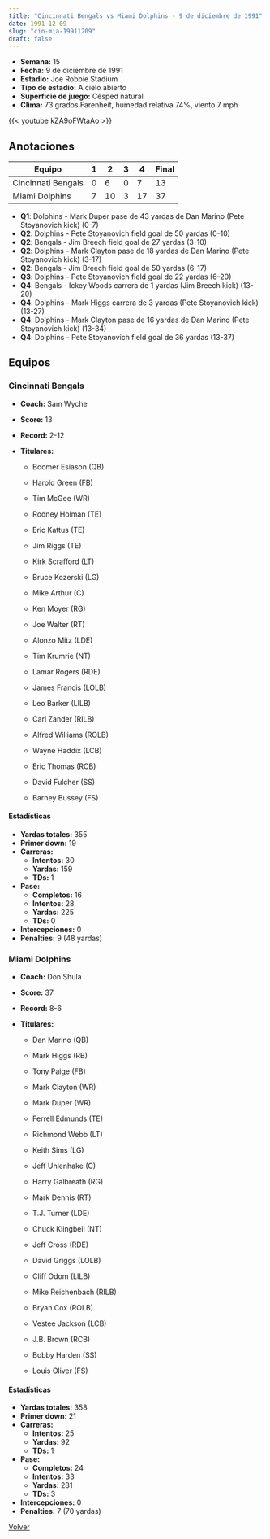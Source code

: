 ```yaml
---
title: "Cincinnati Bengals vs Miami Dolphins - 9 de diciembre de 1991"
date: 1991-12-09
slug: "cin-mia-19911209"
draft: false
---
```


- **Semana:** 15
- **Fecha:** 9 de diciembre de 1991
- **Estadio:** Joe Robbie Stadium
- **Tipo de estadio:** A cielo abierto
- **Superficie de juego:** Césped natural
- **Clima:** 73 grados Farenheit, humedad relativa 74%, viento 7 mph


{{< youtube kZA9oFWtaAo >}}


## Anotaciones
| Equipo | 1 | 2 | 3 | 4 | Final |
|--------|---|---|---|---|-------|
| Cincinnati Bengals  | 0 | 6 | 0 | 7  | 13 |
| Miami Dolphins  | 7 | 10 | 3 | 17  | 37 |
- **Q1**: Dolphins - Mark Duper pase de 43 yardas de Dan Marino (Pete Stoyanovich kick) (0-7)
- **Q2**: Dolphins - Pete Stoyanovich field goal de 50 yardas (0-10)
- **Q2**: Bengals - Jim Breech field goal de 27 yardas (3-10)
- **Q2**: Dolphins - Mark Clayton pase de 18 yardas de Dan Marino (Pete Stoyanovich kick) (3-17)
- **Q2**: Bengals - Jim Breech field goal de 50 yardas (6-17)
- **Q3**: Dolphins - Pete Stoyanovich field goal de 22 yardas (6-20)
- **Q4**: Bengals - Ickey Woods carrera de 1 yardas (Jim Breech kick) (13-20)
- **Q4**: Dolphins - Mark Higgs carrera de 3 yardas (Pete Stoyanovich kick) (13-27)
- **Q4**: Dolphins - Mark Clayton pase de 16 yardas de Dan Marino (Pete Stoyanovich kick) (13-34)
- **Q4**: Dolphins - Pete Stoyanovich field goal de 36 yardas (13-37)


## Equipos


### Cincinnati Bengals
* **Coach:** Sam Wyche
* **Score:** 13
* **Record:** 2-12
* **Titulares:** 

  * Boomer Esiason (QB) 

  * Harold Green (FB) 

  * Tim McGee (WR) 

  * Rodney Holman (TE) 

  * Eric Kattus (TE) 

  * Jim Riggs (TE) 

  * Kirk Scrafford (LT) 

  * Bruce Kozerski (LG) 

  * Mike Arthur (C) 

  * Ken Moyer (RG) 

  * Joe Walter (RT) 

  * Alonzo Mitz (LDE) 

  * Tim Krumrie (NT) 

  * Lamar Rogers (RDE) 

  * James Francis (LOLB) 

  * Leo Barker (LILB) 

  * Carl Zander (RILB) 

  * Alfred Williams (ROLB) 

  * Wayne Haddix (LCB) 

  * Eric Thomas (RCB) 

  * David Fulcher (SS) 

  * Barney Bussey (FS) 

#### Estadísticas
* **Yardas totales:** 355
* **Primer down:** 19
* **Carreras:**
  * **Intentos:** 30
  * **Yardas:** 159
  * **TDs:** 1
* **Pase:**
  * **Completos:** 16
  * **Intentos:** 28
  * **Yardas:** 225
  * **TDs:** 0
* **Intercepciones:** 0
* **Penalties:** 9 (48 yardas)

### Miami Dolphins
* **Coach:** Don Shula
* **Score:** 37
* **Record:** 8-6
* **Titulares:** 

  * Dan Marino (QB) 

  * Mark Higgs (RB) 

  * Tony Paige (FB) 

  * Mark Clayton (WR) 

  * Mark Duper (WR) 

  * Ferrell Edmunds (TE) 

  * Richmond Webb (LT) 

  * Keith Sims (LG) 

  * Jeff Uhlenhake (C) 

  * Harry Galbreath (RG) 

  * Mark Dennis (RT) 

  * T.J. Turner (LDE) 

  * Chuck Klingbeil (NT) 

  * Jeff Cross (RDE) 

  * David Griggs (LOLB) 

  * Cliff Odom (LILB) 

  * Mike Reichenbach (RILB) 

  * Bryan Cox (ROLB) 

  * Vestee Jackson (LCB) 

  * J.B. Brown (RCB) 

  * Bobby Harden (SS) 

  * Louis Oliver (FS) 

#### Estadísticas
* **Yardas totales:** 358
* **Primer down:** 21
* **Carreras:**
  * **Intentos:** 25
  * **Yardas:** 92
  * **TDs:** 1
* **Pase:**
  * **Completos:** 24
  * **Intentos:** 33
  * **Yardas:** 281
  * **TDs:** 3
* **Intercepciones:** 0
* **Penalties:** 7 (70 yardas)


[Volver](/historia/1991)
